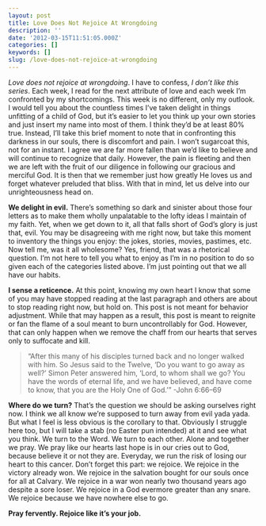 ```yaml
---
layout: post
title: Love Does Not Rejoice At Wrongdoing
description: ''
date: '2012-03-15T11:51:05.000Z'
categories: []
keywords: []
slug: /love-does-not-rejoice-at-wrongdoing
---
```


_Love does not rejoice at wrongdoing_. I have to confess, _I don’t like this series_. Each week, I read for the next attribute of love and each week I’m confronted by my shortcomings. This week is no different, only my outlook. I would tell you about the countless times I’ve taken delight in things unfitting of a child of God, but it’s easier to let you think up your own stories and just insert my name into most of them. I think they’d be at least 80% true. Instead, I’ll take this brief moment to note that in confronting this darkness in our souls, there is discomfort and pain. I won’t sugarcoat this, not for an instant. I agree we are far more fallen than we’d like to believe and will continue to recognize that daily. However, the pain is fleeting and then we are left with the fruit of our diligence in following our gracious and merciful God. It is then that we remember just how greatly He loves us and forget whatever preluded that bliss. With that in mind, let us delve into our unrighteousness head on.

**We delight in evil.** There’s something so dark and sinister about those four letters as to make them wholly unpalatable to the lofty ideas I maintain of my faith. Yet, when we get down to it, all that falls short of God’s glory is just that, evil. You may be disagreeing with me right now, but take this moment to inventory the things you enjoy: the jokes, stories, movies, pastimes, etc. Now tell me, was it all wholesome? Yes, friend, that was a rhetorical question. I’m not here to tell you what to enjoy as I’m in no position to do so given each of the categories listed above. I’m just pointing out that we all have our habits.

**I sense a reticence.** At this point, knowing my own heart I know that some of you may have stopped reading at the last paragraph and others are about to stop reading right now, but hold on. This post is not meant for behavior adjustment. While that may happen as a result, this post is meant to reignite or fan the flame of a soul meant to burn uncontrollably for God. However, that can only happen when we remove the chaff from our hearts that serves only to suffocate and kill.

> “After this many of his disciples turned back and no longer walked with him. So Jesus said to the Twelve, ‘Do you want to go away as well?’ Simon Peter answered him, ‘Lord, to whom shall we go? You have the words of eternal life, and we have believed, and have come to know, that you are the Holy One of God.’” -John 6:66–69

**Where do we turn?** That’s the question we should be asking ourselves right now. I think we all know we’re supposed to turn away from evil yada yada. But what I feel is less obvious is the corollary to that. Obviously I struggle here too, but I will take a stab (no Easter pun intended) at it and see what you think. We turn to the Word. We turn to each other. Alone and together we pray. We pray like our hearts last hope is in our cries out to God, because believe it or not they are. Everyday, we run the risk of losing our heart to this cancer. Don’t forget this part: we rejoice. We rejoice in the victory already won. We rejoice in the salvation bought for our souls once for all at Calvary. We rejoice in a war won nearly two thousand years ago despite a sore loser. We rejoice in a God evermore greater than any snare. We rejoice because we have nowhere else to go.

**Pray fervently. Rejoice like it’s your job.**